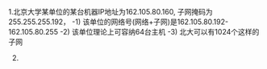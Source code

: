 1.北京大学某单位的某台机器IP地址为162.105.80.160, 子网掩码为255.255.255.192，
  -1) 该单位的网络号(网络+子网)是162.105.80.192-162.105.80.255
  -2) 该单位理论上可容纳64台主机
  -3) 北大可以有1024个这样的子网

2.

